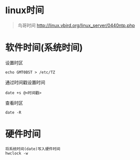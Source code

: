 # linux时间

> 鸟哥时间 http://linux.vbird.org/linux_server/0440ntp.php 

# 软件时间(系统时间)
设置时区
```
echo GMT0BST > /etc/TZ
```

通过时间戳设置时间
```
date +s @<时间戳>
```

查看时区
```
date -R
```

# 硬件时间
```
将系统时间(date)写入硬件时间
hwclock -w
```